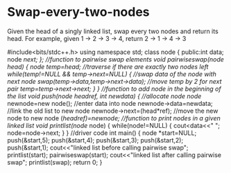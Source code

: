 # Swap-every-two-nodes
Given the head of a singly linked list, swap every two nodes and return its head.  For example, given 1 -> 2 -> 3 -> 4, return 2 -> 1 -> 4 -> 3


#include<bits/stdc++.h>
using namespace std;
class node
{
	public:int data;
	node *next;
};
//function to pairwise swap elements
void pairwiseswap(node *head)
{
	node *temp=head;
	//traverse if there are exactly two nodes left
	while(temp!=NULL && temp->next=NULL)
	{
		//swap data of the node with next node
		swap(temp->data,temp->next->data);
		//move temp by 2 for next pair
		temp=temp->next->next;
	}
}
//function to add node in the beginning of the list
void push(node** headref, int newdata)
{
	//allocate node
	node* newnode=new node();
	//enter data into node
	newnode->data=newdata;
	//link the old list to new node
	newnode->next=(head*ref);
	//move the new node to new node
	(*headref)=newnode;
	//function to print nodes in a given linked list
	void printlist(node* node)
	{
		while(node!=NULL)
		{
			cout<<node->data<<" ";
			node=node->next;
		}
	}
	//driver code
	int main()
	{
		node *start=NULL;
		push(&start,5);
		push(&start,4);
		push(&start,3);
		push(&start,2);
		push(&start,1);
		cout<<"linked list before calling pairwise swap";
		printlist(start);
		pairwiseswap(start);
		cout<<"linked list after calling pairwise swap";
printlist(swap);
return 0;
	}		
	
	
	
		
